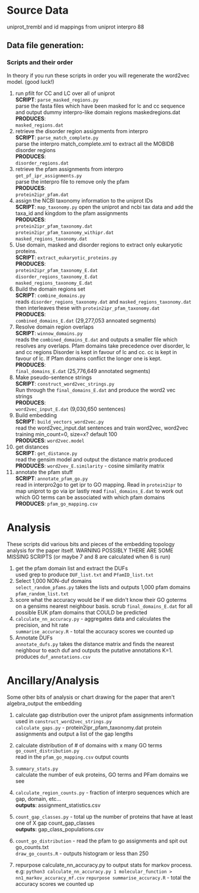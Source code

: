 # Source Data

uniprot_trembl and id mappings from uniprot
interpro 88

## Data file generation:

### Scripts and their order

In theory if you run these scripts in order you will regenerate the word2vec model. (good luck!)

1) run pfilt for CC and LC over all of uniprot  
**SCRIPT**: `parse_masked_regions.py`  
parse the fasta files which have been masked for lc and cc sequence and output dummy interpro-like domain regions maskedregions.dat  
**PRODUCES**:  
`masked_regions.dat`
2) retrieve the disorder region assignments from interpro  
**SCRIPT**: `parse_match_complete.py`  
parse the interpro match_complete.xml to extract all the MOBIDB disorder regions  
**PRODUCES**:  
`disorder_regions.dat`
3) retrieve the pfam assignments from interpro  
`get_pf_ipr_assignments.py`  
parse the interpro file to remove only the pfam  
**PRODUCES**:  
`protein2ipr_pfam.dat`
4) assign the NCBI taxonomy information to the uniprot IDs  
**SCRIPT**: `map_taxonomy.py`
open the uniprot and ncbi tax data and add the taxa_id and kingdom to the pfam assignments  
**PRODUCES**:  
`protein2ipr_pfam_taxonomy.dat`  
`protein2ipr_pfam_taxonomy_withipr.dat`  
`masked_regions_taxonomy.dat`  
5) Use domain, masked and disorder regions to extract only eukaryotic proteins.  
**SCRIPT**: `extract_eukaryotic_proteins.py`  
**PRODUCES**:  
`protein2ipr_pfam_taxonomy_E.dat`  
`disorder_regions_taxonomy_E.dat`  
`masked_regions_taxonomy_E.dat`  
6) Build the domain regions set  
**SCRIPT**: `combine_domains.py`  
reads `disorder_regions_taxonomy.dat` and `masked_regions_taxonomy.dat` then interleaves these with `protein2ipr_pfam_taxonomy.dat`  
**PRODUCES**:  
`combined_domains_E.dat` (29,277,053 annoated segments)
7) Resolve domain region overlaps  
**SCRIPT**: `winnow_domains.py`  
reads the `combined_domains_E.dat` and outputs a smaller file which resolves any overlaps. Pfam domains take precedence over disorder, lc and cc regions Disorder is kept in favour of lc and cc. cc is kept in favour of lc. If Pfam domains conflict the longer one is kept.  
**PRODUCES**:  
`final_domains_E.dat` (25,776,649 annotated segments)  
8) Make pseudo-sentence strings  
**SCRIPT**: `construct_word2vec_strings.py`  
Run through the `final_domains_E.dat` and produce the word2 vec strings  
**PRODUCES**:  
`word2vec_input_E.dat` (9,030,650 sentences)
9) Build embedding  
**SCRIPT**: `build_vectors_word2vec.py`  
read the word2vec_input.dat sentences and train word2vec, word2vec training min_count=0, size=x? default 100  
**PRODUCES**: `word2vec.model`
10) get distances  
**SCRIPT**: `get_distance.py`  
read the gensim model and output the distance matrix produced  
**PRODUCES**: `word2vev_E.similarity` - cosine similarity matrix
11) annotate the pfam stuff  
**SCRIPT**: `annotate_pfam_go.py`  
read in interpro2go to get ipr to GO mapping. Read in `protein2ipr` to map uniprot to go via ipr lastly read `final_domains_E.dat` to work out which GO terms can be associated with which pfam domains  
**PRODUCES**: `pfam_go_mapping.csv`

# Analysis

These scripts did various bits and pieces of the embedding topology analysis for the paper itself. WARNING POSSIBLY THERE ARE SOME MISSING SCRIPTS (or maybe 7 and 8 are calculated when 6 is run)

1) get the pfam domain list and extract the DUFs  
used grep to produce
`DUF_list.txt` and `PfamID_list.txt`
2) Select 1,000 NON-duf domains  
`select_random_pfams.py` takes the lists and outputs 1,000 pfam domains  
`pfam_random_list.txt`
3) score what the accuracy would be if we didn't know their GO goterms on a gensims nearest neighbour basis. scrub `final_domains_E.dat` for all possible EUK pfam domains that COULD be predicted  
4) `calculate_nn_accuracy.py` - aggregates data and calculates the precision, and hit rate  
`summarise_accuracy.R` - total the accuracy scores we counted up
5) Annotate DUFs  
`annotate_dufs.py` takes the distance matrix and finds the nearest neighbour to each duf and outputs the putative annotations K=1. produces `duf_annotations.csv`

# Ancillary/Analysis

Some other bits of analysis or chart drawing for the paper that aren't algebra_output the embedding

1) calculate gap distribution over the uniprot pfam assignments information
used in `construct_word2vec_strings.py`  
`calculate_gaps.py` - protein2ipr_pfam_taxonomy.dat protein assignments and output a list of the gap lengths
2) calculate distribution of # of domains with x many GO terms  
`go_count_distribution.py`  
read in the `pfam_go_mapping.csv` output counts
3) `summary_stats.py`  
calculate the number of euk proteins, GO terms and PFam domains we see

1) `calculate_region_counts.py` - fraction of interpro sequences which are gap, domain, etc...  
**outputs**: assignment_statistics.csv
2) `count_gap_classes.py` - total up the number of proteins that have at least one of X gap count_gap_classes  
**outputs**: gap_class_populations.csv
3) `count_go_distribution` - read the pfam to go assignments and spit out go_counts.txt  
`draw_go_counts.R` - outputs histogram or less than 250
4) repurpose calculate_nn_accuracy.py to output stats for markov process. e.g: `python3 calculate_nn_accuracy.py 1 molecular_function > nn1_markov_accuracy_mf.csv`
`repurpose summarise_accuracy.R` - total the accuracy scores we counted up
